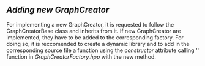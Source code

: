 ## *Adding new GraphCreator*
For implementing a new GraphCreator, it is requested to follow the
GraphCreatorBase class and inherits from it.
If new GraphCreator are implemented, they have to be added to the corresponding
factory. For doing so, it is reccomended to create a dynamic library and to add
in the corresponding source file a function using the *constructor* attribute
calling '<addRuleToFactory>' function in *GraphCreatorFactory.hpp* with the
new method.
